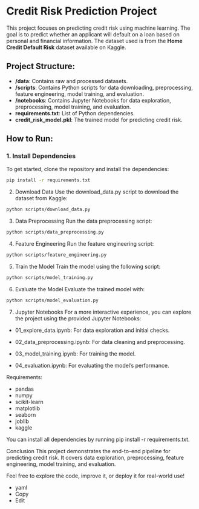 # Credit Risk Prediction Project

This project focuses on predicting credit risk using machine learning. The goal is to predict whether an applicant will default on a loan based on personal and financial information. The dataset used is from the **Home Credit Default Risk** dataset available on Kaggle.

## Project Structure:

- **/data**: Contains raw and processed datasets.
- **/scripts**: Contains Python scripts for data downloading, preprocessing, feature engineering, model training, and evaluation.
- **/notebooks**: Contains Jupyter Notebooks for data exploration, preprocessing, model training, and evaluation.
- **requirements.txt**: List of Python dependencies.
- **credit_risk_model.pkl**: The trained model for predicting credit risk.

## How to Run:

### 1. Install Dependencies
To get started, clone the repository and install the dependencies:

```bash
pip install -r requirements.txt
```

2. Download Data
Use the download_data.py script to download the dataset from Kaggle:
```bash
python scripts/download_data.py
```

3. Data Preprocessing
Run the data preprocessing script:
```bash
python scripts/data_preprocessing.py
```

4. Feature Engineering
Run the feature engineering script:
```bash
python scripts/feature_engineering.py
```

5. Train the Model
Train the model using the following script:
```bash
python scripts/model_training.py
```

6. Evaluate the Model
Evaluate the trained model with:
```bash
python scripts/model_evaluation.py
```

7. Jupyter Notebooks
For a more interactive experience, you can explore the project using the provided Jupyter Notebooks:

- 01_explore_data.ipynb: For data exploration and initial checks.

- 02_data_preprocessing.ipynb: For data cleaning and preprocessing.

- 03_model_training.ipynb: For training the model.

- 04_evaluation.ipynb: For evaluating the model’s performance.

Requirements:
 - pandas
 - numpy
 - scikit-learn
 - matplotlib
 - seaborn
 - joblib
 - kaggle

You can install all dependencies by running pip install -r requirements.txt.

Conclusion
This project demonstrates the end-to-end pipeline for predicting credit risk. It covers data exploration, preprocessing, feature engineering, model training, and evaluation.

Feel free to explore the code, improve it, or deploy it for real-world use!

- yaml
- Copy
- Edit
